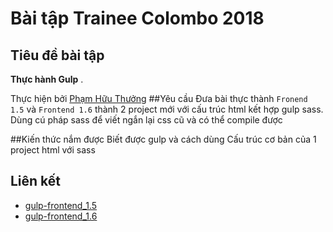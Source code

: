 
# Bài tập Trainee Colombo 2018

## Tiêu đề bài tập

 **Thực hành Gulp** .



Thực hiện bởi [Phạm Hữu Thưởng](https://github.com/pkvip9999)
##Yêu cầu 
Đưa bài thực thành `Fronend 1.5` và `Frontend 1.6` thành 2 project mới với cấu trúc html kết hợp gulp sass. Dùng cú pháp sass để viết ngắn lại css cũ và có thể compile được

##Kiến thức nắm được
Biết được gulp và cách dùng
Cấu trúc cơ bản của 1 project html với sass
## Liên kết

- [gulp-frontend_1.5](https://github.com/pkvip9999/gulp-frontend_1.5)
- [gulp-frontend_1.6](https://github.com/pkvip9999/gulp-frontend_1.6)
